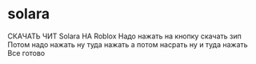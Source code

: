 # solara
СКАЧАТЬ ЧИТ Solara НА Roblox
Надо нажать на кнопку скачать зип
Потом надо нажать ну туда нажать а потом насрать ну и туда нажать
Все готово
